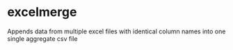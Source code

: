 # excelmerge
Appends data from multiple excel files with identical column names into one single aggregate csv file 
